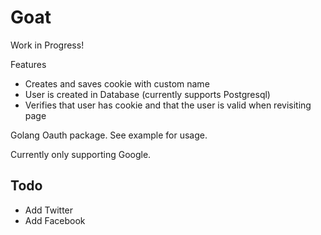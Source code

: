 # Goat

Work in Progress!

Features
- Creates and saves cookie with custom name
- User is created in Database (currently supports Postgresql)
- Verifies that user has cookie and that the user is valid when revisiting page

Golang Oauth package. See example for usage.

Currently only supporting Google.

## Todo
- Add Twitter
- Add Facebook


